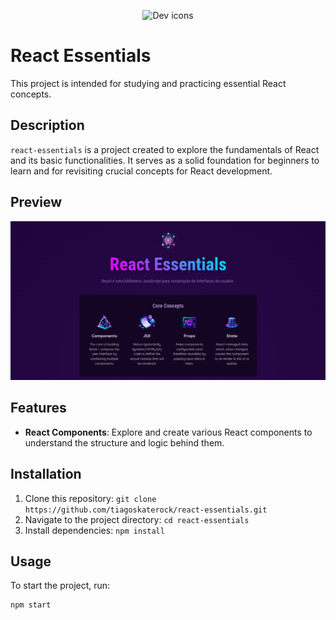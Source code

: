 <p align="center">
  <img src="https://skillicons.dev/icons?i=react" alt="Dev icons" />
</p>

# React Essentials

This project is intended for studying and practicing essential React concepts.

## Description

`react-essentials` is a project created to explore the fundamentals of React and its basic functionalities. It serves as a solid foundation for beginners to learn and for revisiting crucial concepts for React development.

## Preview
<p align="center">
  <img src="1.png" alt="Website" />
</p>

## Features

- **React Components**: Explore and create various React components to understand the structure and logic behind them.

<!-- - **Hooks**: Utilize hooks such as `useState`, `useEffect`, and others to manage state and effects in component lifecycle.

- **Routing**: Implement routes using `react-router` to create dynamic navigation in the application.

- **State Management**: Understand and practice different state management methods, including Context API or state managers like Redux.

- **Styling**: Explore different styling methods such as plain CSS, CSS-in-JS, or libraries like Styled Components.

- **Testing**: Integrate unit or integration tests using Jest, React Testing Library, or other testing tools. -->

## Installation

1. Clone this repository: `git clone https://github.com/tiagoskaterock/react-essentials.git`
2. Navigate to the project directory: `cd react-essentials`
3. Install dependencies: `npm install`

## Usage

To start the project, run:

```bash
npm start

